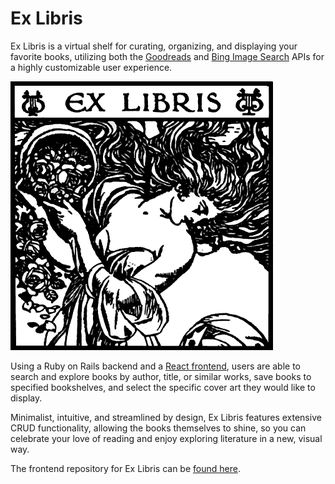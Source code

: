 # Ex Libris

Ex Libris is a virtual shelf for curating, organizing, and displaying your favorite books, utilizing both the [Goodreads](https://www.goodreads.com/api) and [Bing Image Search](https://azure.microsoft.com/en-us/services/cognitive-services/bing-image-search-api/) APIs for a highly customizable user experience.

![Ex Libris](./app/assets/ex-libris.png)

Using a Ruby on Rails backend and a [React frontend](https://github.com/cmaniscalchi/ex-libris-frontend), users are able to search and explore books by author, title, or similar works, save books to specified bookshelves, and select the specific cover art they would like to display.


Minimalist, intuitive, and streamlined by design, Ex Libris features extensive CRUD functionality, allowing the books themselves to shine, so you can celebrate your love of reading and enjoy exploring literature in a new, visual way.

The frontend repository for Ex Libris can be [found here](https://github.com/cmaniscalchi/ex-libris-frontend).
